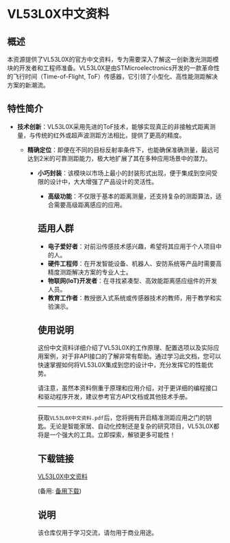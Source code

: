 # VL53L0X中文资料

## 概述

本资源提供了VL53L0X的官方中文资料，专为需要深入了解这一创新激光测距模块的开发者和工程师准备。VL53L0X是由STMicroelectronics开发的一款革命性的飞行时间（Time-of-Flight, ToF）传感器，它引领了小型化、高性能测距解决方案的新潮流。

## 特性简介

- **技术创新**：VL53L0X采用先进的ToF技术，能够实现真正的非接触式距离测量，与传统的红外或超声波测距方法相比，提供了更高的精度。

  - **精确定位**：即便在不同的目标反射率条件下，也能确保准确测量，最远可达到2米的可靠测距能力，极大地扩展了其在多种应用场景中的潜力。

    - **小巧封装**：该模块以市场上最小的封装形式出现，便于集成到空间受限的设计中，大大增强了产品设计的灵活性。

      - **高级功能**：不仅限于基本的距离测量，还支持复杂的测距算法，适合需要高级距离感应的应用。

      ## 适用人群

      - **电子爱好者**：对前沿传感技术感兴趣，希望将其应用于个人项目中的人。
      - **硬件工程师**：在开发智能设备、机器人、安防系统等产品时需要高精度测距解决方案的专业人士。
      - **物联网(IoT)开发者**：在寻找紧凑型、高效能距离感应组件的开发人员。
      - **教育工作者**：教授嵌入式系统或传感器技术的教师，用于教学和实验演示。

      ## 使用说明

      这份中文资料详细介绍了VL53L0X的工作原理、配置选项以及实际应用案例，对于非API接口的了解非常有帮助。通过学习此文档，您可以快速掌握如何将VL53L0X集成到您的设计中，充分发挥它的性能优势。

      请注意，虽然本资料侧重于原理和应用介绍，对于更详细的编程接口和驱动程序开发，建议参考官方API文档或其他技术手册。

      ---

      获取`VL53L0X中文资料.pdf`后，您将拥有开启精准测距应用之门的钥匙。无论是智能家居、自动化控制还是复杂的研究项目，VL53L0X都将是一个强大的工具。立即探索，解锁更多可能性！

      ## 下载链接
      [VL53L0X中文资料](https://pan.quark.cn/s/6e4d1609c84b) 

      (备用: [备用下载](https://pan.baidu.com/s/1mCCCOzbTH2qA3KJD0FJQZw?pwd=1234))

      ## 说明

      该仓库仅用于学习交流，请勿用于商业用途。
